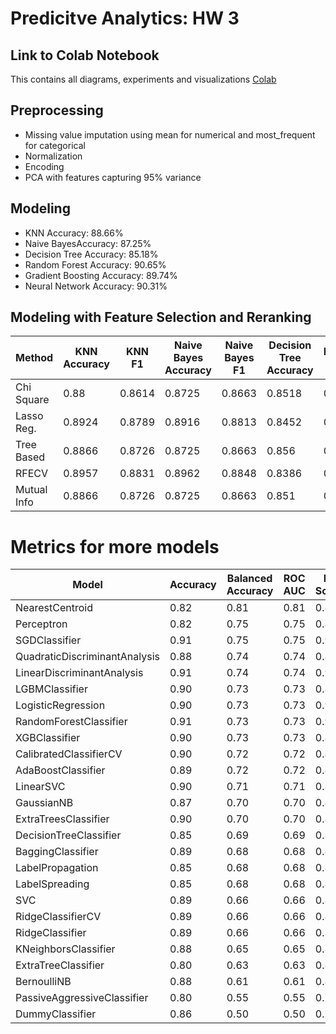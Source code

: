 # Predicitve Analytics: HW 3

## Link to Colab Notebook 
This contains all diagrams, experiments and visualizations
[Colab](https://colab.research.google.com/drive/1o7VcV28JWraWLrTLmxbxoV8I8B8bI_oq?usp=sharing)

## Preprocessing
- Missing value imputation using mean for numerical and most_frequent for categorical
- Normalization
- Encoding
- PCA with features capturing 95% variance

## Modeling
- KNN Accuracy: 88.66%
- Naive BayesAccuracy: 87.25%
- Decision Tree Accuracy: 85.18%
- Random Forest Accuracy: 90.65%
- Gradient Boosting Accuracy: 89.74%
- Neural Network Accuracy: 90.31%

## Modeling with Feature Selection and Reranking
| Method       | KNN Accuracy | KNN F1  | Naive Bayes Accuracy | Naive Bayes F1 | Decision Tree Accuracy | Decision Tree F1 | Random Forest Accuracy | Random Forest F1 | Gradient Boost Accuracy | Gradient Boost F1 | Neural Network Accuracy | Neural Network F1 |
|--------------|--------------|---------|-----------------------|----------------|------------------------|------------------|------------------------|------------------|-------------------------|-------------------|--------------------------|--------------------|
| Chi Square   | 0.88         | 0.8614  | 0.8725               | 0.8663         | 0.8518                | 0.8537          | 0.9065                | 0.8961           | 0.8974                  | 0.887            | 0.9015                  | 0.891             |
| Lasso Reg.   | 0.8924       | 0.8789  | 0.8916               | 0.8813         | 0.8452                | 0.8459          | 0.9073                | 0.8976           | 0.8998                  | 0.8903           | 0.9023                  | 0.8936            |
| Tree Based   | 0.8866       | 0.8726  | 0.8725               | 0.8663         | 0.856                 | 0.8563          | 0.9073                | 0.8965           | 0.8974                  | 0.887            | 0.8982                  | 0.8885            |
| RFECV        | 0.8957       | 0.8831  | 0.8962               | 0.8848         | 0.8386                | 0.8454          | 0.9048                | 0.8961           | 0.899                   | 0.8892           | 0.9031                  | 0.892             |
| Mutual Info  | 0.8866       | 0.8726  | 0.8725               | 0.8663         | 0.851                 | 0.8513          | 0.9048                | 0.8939           | 0.8982                  | 0.8877           | 0.9015                  | 0.8921            |

# Metrics for more models
| Model                        | Accuracy | Balanced Accuracy | ROC AUC | F1 Score |
|------------------------------|----------|-------------------|---------|----------|
| NearestCentroid              | 0.82     | 0.81             | 0.81    | 0.84     |
| Perceptron                   | 0.82     | 0.75             | 0.75    | 0.84     |
| SGDClassifier                | 0.91     | 0.75             | 0.75    | 0.90     |
| QuadraticDiscriminantAnalysis| 0.88     | 0.74             | 0.74    | 0.88     |
| LinearDiscriminantAnalysis   | 0.91     | 0.74             | 0.74    | 0.90     |
| LGBMClassifier               | 0.90     | 0.73             | 0.73    | 0.89     |
| LogisticRegression           | 0.90     | 0.73             | 0.73    | 0.90     |
| RandomForestClassifier       | 0.91     | 0.73             | 0.73    | 0.90     |
| XGBClassifier                | 0.90     | 0.73             | 0.73    | 0.89     |
| CalibratedClassifierCV       | 0.90     | 0.72             | 0.72    | 0.89     |
| AdaBoostClassifier           | 0.89     | 0.72             | 0.72    | 0.88     |
| LinearSVC                    | 0.90     | 0.71             | 0.71    | 0.89     |
| GaussianNB                   | 0.87     | 0.70             | 0.70    | 0.87     |
| ExtraTreesClassifier         | 0.90     | 0.70             | 0.70    | 0.88     |
| DecisionTreeClassifier       | 0.85     | 0.69             | 0.69    | 0.85     |
| BaggingClassifier            | 0.89     | 0.68             | 0.68    | 0.87     |
| LabelPropagation             | 0.85     | 0.68             | 0.68    | 0.85     |
| LabelSpreading               | 0.85     | 0.68             | 0.68    | 0.85     |
| SVC                          | 0.89     | 0.66             | 0.66    | 0.87     |
| RidgeClassifierCV            | 0.89     | 0.66             | 0.66    | 0.87     |
| RidgeClassifier              | 0.89     | 0.66             | 0.66    | 0.87     |
| KNeighborsClassifier         | 0.88     | 0.65             | 0.65    | 0.86     |
| ExtraTreeClassifier          | 0.80     | 0.63             | 0.63    | 0.81     |
| BernoulliNB                  | 0.88     | 0.61             | 0.61    | 0.85     |
| PassiveAggressiveClassifier  | 0.80     | 0.55             | 0.55    | 0.79     |
| DummyClassifier              | 0.86     | 0.50             | 0.50    | 0.79     |
